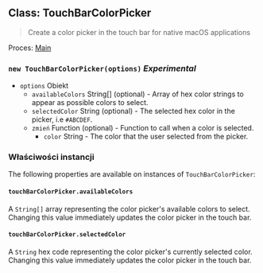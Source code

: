 ## Class: TouchBarColorPicker

> Create a color picker in the touch bar for native macOS applications

Proces: [Main](../tutorial/quick-start.md#main-process)

### `new TouchBarColorPicker(options)` *Experimental*

* `options` Obiekt 
  * `availableColors` String[] (optional) - Array of hex color strings to appear as possible colors to select.
  * `selectedColor` String (optional) - The selected hex color in the picker, i.e `#ABCDEF`.
  * `zmień` Function (optional) - Function to call when a color is selected. 
    * `color` String - The color that the user selected from the picker.

### Właściwości instancji

The following properties are available on instances of `TouchBarColorPicker`:

#### `touchBarColorPicker.availableColors`

A `String[]` array representing the color picker's available colors to select. Changing this value immediately updates the color picker in the touch bar.

#### `touchBarColorPicker.selectedColor`

A `String` hex code representing the color picker's currently selected color. Changing this value immediately updates the color picker in the touch bar.